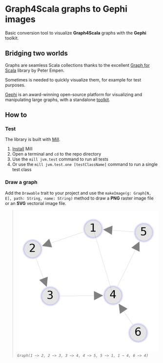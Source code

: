 # Graph4Scala graphs to Gephi images
Basic conversion tool to visualize **Graph4Scala** graphs with the **Gephi** toolkit.

## Bridging two worlds
Graphs are seamless Scala collections thanks to the excellent [Graph for Scala](https://scala-graph.org/) library by Peter Empen.

Sometimes is needed to quickly visualize them, for example for test purposes.

[Gephi](https://github.com/gephi/gephi) is an award-winning open-source platform for visualizing and manipulating large graphs, with a standalone [toolkit](https://github.com/gephi/gephi-toolkit).

## How to

### Test
The library is built with [Mill](http://www.lihaoyi.com/mill).

1. [Install](http://www.lihaoyi.com/mill/#installation) Mill
2. Open a terminal and `cd` to the repo directory
3. Use the `mill jvm.test` command to run all tests
4. Or use the `mill jvm.test.one [testClassName]` command to run a single test class

### Draw a graph
Add the `Drawable` trait to your project and use the `makeImage(g: Graph[N, E], path: String, name: String)` method to draw a **PNG** raster image file or an **SVG** vectorial image file.
> ![directed graph image](docs/directed.png)
> _`Graph(1 ~> 2, 2 ~> 3, 3 ~> 4, 4 ~> 5, 5 ~> 1, 1 ~ 4, 6 ~> 4)`_